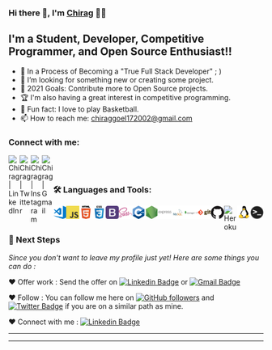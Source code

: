 ### Hi there 👋, I'm [Chirag](https://github.com/Chirag-creator17) 👨‍💻

## I'm a Student, Developer, Competitive Programmer, and Open Source Enthusiast!!

- 🌱 In a Process of Becoming a "True Full Stack Developer" ; )
- 👯 I’m looking for something new or creating some project.
- 🥅 2021 Goals: Contribute more to Open Source projects.
- 🏆 I'm also having a great interest in competitive programming.
- 🏀 Fun fact: I love to play Basketball.
- 📫 How to reach me: chiraggoel172002@gmail.com
<!-- - 📝 [Resume](https://drive.google.com/drive/folders/1VxDtIflu5nThxTtm8COG_eh_1FkjF3Jj)  -->


### Connect with me:

[<img align="left" alt="Chirag | LinkedIn" width="22px" src="https://cdn.jsdelivr.net/npm/simple-icons@v3/icons/linkedin.svg" />][linkedin]
[<img align="left" alt="Chirag | Twitter" width="22px" src="https://cdn.jsdelivr.net/npm/simple-icons@v3/icons/twitter.svg" />][twitter]
[<img align="left" alt="Chirag | Instagram" width="22px" src="https://cdn.jsdelivr.net/npm/simple-icons@v3/icons/instagram.svg" />][instagram]
[<img align="left" alt="Chirag | Gmail" width="22px" src="https://cdn.jsdelivr.net/npm/simple-icons@v3/icons/gmail.svg" />][gmail]

<br />
<br />

### 🛠️ Languages and Tools:

<img align="left" alt="Visual Studio Code" width="26px" src="https://raw.githubusercontent.com/github/explore/80688e429a7d4ef2fca1e82350fe8e3517d3494d/topics/visual-studio-code/visual-studio-code.png" />
<img align="left" alt="JavaScript" width="26px" src="https://raw.githubusercontent.com/github/explore/80688e429a7d4ef2fca1e82350fe8e3517d3494d/topics/javascript/javascript.png" />
<img align="left" alt="HTML5" width="26px" src="https://raw.githubusercontent.com/github/explore/80688e429a7d4ef2fca1e82350fe8e3517d3494d/topics/html/html.png" />
<img align="left" alt="CSS3" width="26px" src="https://raw.githubusercontent.com/github/explore/80688e429a7d4ef2fca1e82350fe8e3517d3494d/topics/css/css.png" />
<img align="left" alt="Bootstrap" width="26px" src="https://raw.githubusercontent.com/github/explore/80688e429a7d4ef2fca1e82350fe8e3517d3494d/topics/bootstrap/bootstrap.png" />
<img align="left" alt="Sass" width="26px" src="https://raw.githubusercontent.com/github/explore/80688e429a7d4ef2fca1e82350fe8e3517d3494d/topics/sass/sass.png" />
<img align="left" alt="C++" width="26px" src="https://raw.githubusercontent.com/github/explore/80688e429a7d4ef2fca1e82350fe8e3517d3494d/topics/cpp/cpp.png" />
<img align="left" alt="Node.js" width="26px" src="https://raw.githubusercontent.com/github/explore/80688e429a7d4ef2fca1e82350fe8e3517d3494d/topics/nodejs/nodejs.png" />
<img align="left" alt="Express.js" width="26px" src="https://raw.githubusercontent.com/devicons/devicon/master/icons/express/express-original-wordmark.svg" />
<img align="left" alt="MySQL" width="26px" src="https://raw.githubusercontent.com/github/explore/80688e429a7d4ef2fca1e82350fe8e3517d3494d/topics/mysql/mysql.png" />
<img align="left" alt="MongoDB" width="26px" src="https://raw.githubusercontent.com/github/explore/80688e429a7d4ef2fca1e82350fe8e3517d3494d/topics/mongodb/mongodb.png" />
<img align="left" alt="Git" width="26px" src="https://raw.githubusercontent.com/github/explore/80688e429a7d4ef2fca1e82350fe8e3517d3494d/topics/git/git.png" />
<img align="left" alt="GitHub" width="26px" src="https://raw.githubusercontent.com/github/explore/78df643247d429f6cc873026c0622819ad797942/topics/github/github.png" />
<img align="left" alt="Heroku" width="26px" src="https://www.vectorlogo.zone/logos/heroku/heroku-icon.svg" />
<img align="left" alt="Linux" width="26px" src="https://raw.githubusercontent.com/devicons/devicon/master/icons/linux/linux-original.svg" />
<img align="left" alt="Terminal" width="26px" src="https://raw.githubusercontent.com/github/explore/80688e429a7d4ef2fca1e82350fe8e3517d3494d/topics/terminal/terminal.png" />


<br />
<br />

### 👣 Next Steps

_Since you don't want to leave my profile just yet! Here are some things you can do :_


❤️ Offer work : Send the offer on [![Linkedin Badge](https://img.shields.io/badge/-Chirag_Goel-blue?style=flat-square&logo=Linkedin&logoColor=white&link=https://www.linkedin.com/in/chirag-goel/)](https://www.linkedin.com/in/chirag-goel/)
or [![Gmail Badge](https://img.shields.io/badge/chiraggoel172002@gmail.com-c14438?style=flat-square&logo=Gmail&logoColor=white&link=mailto:chiraggoel172002@gmail.com)](mailto:chiraggoel172002@gmail.com)


❤️ Follow : You can follow me here on [![GitHub followers](https://img.shields.io/github/followers/Chirag_creator17?label=Follow&style=social)](https://github.com/Chirag_creator17/?tab=follow) and [![Twitter Badge](https://img.shields.io/badge/-@ChiragG21567447-1ca0f1?style=flat-square&labelColor=1ca0f1&logo=twitter&logoColor=white&link=https://twitter.com/dishant24_agg)](https://twitter.com/ChiragG21567447)
if you are on a similar path as mine.


❤️ Connect with me : [![Linkedin Badge](https://img.shields.io/badge/-Chirag_Goel-blue?style=flat-square&logo=Linkedin&logoColor=white&link=https://www.linkedin.com/in/chirag-goel-b578841b9/)](https://www.linkedin.com/in/chirag-goel-b578841b9/)


----------------------------------------------------------

<!-- Gitlab : [Chirag-creator17](https://gitlab.com/Chirag-creator17) -->

---

[twitter]: https://twitter.com/ChiragG21567447
[instagram]: https://www.instagram.com/chirag_goel172/
[linkedin]: https://www.linkedin.com/in/chirag-goel-b578841b9/
[gmail]: mailto:chiraggoel172002@gmail.com

